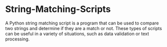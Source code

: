 # String-Matching-Scripts
 A Python string matching script is a program that can be used to compare two strings and determine if they are a match or not. These types of scripts can be useful in a variety of situations, such as data validation or text processing.
